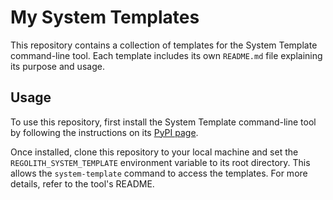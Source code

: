 # My System Templates
This repository contains a collection of templates for the System Template command-line tool. Each template includes its own `README.md` file explaining its purpose and usage.

## Usage
To use this repository, first install the System Template command-line tool by following the instructions on its [PyPI page](https://pypi.org/project/regolith-system-template/).

Once installed, clone this repository to your local machine and set the `REGOLITH_SYSTEM_TEMPLATE` environment variable to its root directory. This allows the `system-template` command to access the templates. For more details, refer to the tool's README.
